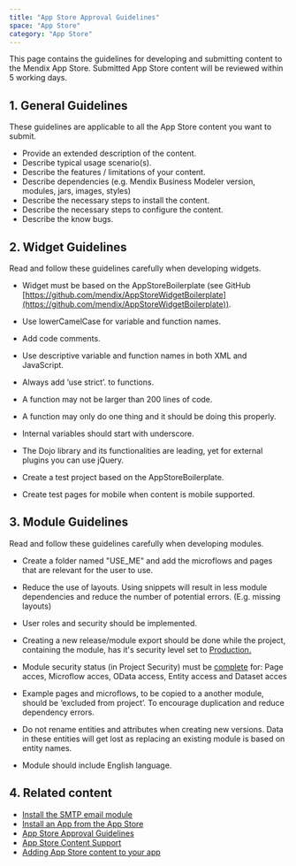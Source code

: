 ```yaml
---
title: "App Store Approval Guidelines"
space: "App Store"
category: "App Store"
---
```



This page contains the guidelines for developing and submitting content to the Mendix App Store. Submitted App Store content will be reviewed within 5 working days.

## 1. General Guidelines

These guidelines are applicable to all the App Store content you want to submit.

*   Provide an extended description of the content.
*   Describe typical usage scenario(s).
*   Describe the features / limitations of your content.
*   Describe dependencies (e.g. Mendix Business Modeler version, modules, jars, images, styles)
*   Describe the necessary steps to install the content.
*   Describe the necessary steps to configure the content.
*   Describe the know bugs.

## 2\. Widget Guidelines

Read and follow these guidelines carefully when developing widgets.

*   Widget must be based on the AppStoreBoilerplate (see GitHub [https://github.com/mendix/AppStoreWidgetBoilerplate](https://github.com/mendix/AppStoreWidgetBoilerplate)).

*   Use lowerCamelCase for variable and function names.

*   Add code comments.

*   Use descriptive variable and function names in both XML and JavaScript.

*   Always add ‘use strict’. to functions.

*   A function may not be larger than 200 lines of code.

*   A function may only do one thing and it should be doing this properly.

*   Internal variables should start with underscore.

*   The Dojo library and its functionalities are leading, yet for external plugins you can use jQuery.
*   Create a test project based on the AppStoreBoilerplate.
*   Create test pages for mobile when content is mobile supported.

## 3\. Module Guidelines

Read and follow these guidelines carefully when developing modules.

*   Create a folder named "USE_ME" and add the microflows and pages that are relevant for the user to use.

*   Reduce the use of layouts. Using snippets will result in less module dependencies and reduce the number of potential errors. (E.g. missing layouts) 

*   User roles and security should be implemented. 
*   Creating a new release/module export should be done while the project, containing the module, has it's security level set to <u>Production.</u>
*   Module security status (in Project Security) must be <u>complete</u> for: Page acces, Microflow acces, OData access, Entity access and Dataset acces

*   Example pages and microflows, to be copied to a another module, should be ‘excluded from project’. To encourage duplication and reduce dependency errors. 

*   Do not rename entities and attributes when creating new versions. Data in these entities will get lost as replacing an existing module is based on entity names.

*   Module should include English language.

## 4\. Related content

*   [Install the SMTP email module](/howto6/Install+and+Configure+the+SMTP+Module)
*   [Install an App from the App Store](/appstore/Install+an+App+from+the+App+Store)
*   [App Store Approval Guidelines](/appstore/App+Store+Approval+Guidelines)
*   [App Store Content Support](/appstore/App+Store+Content+Support)
*   [Adding App Store content to your app](/appstore/Adding+App+Store+content+to+your+app)
